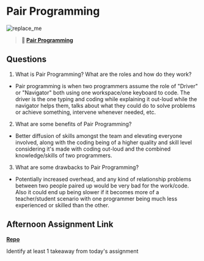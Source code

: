 # Pair Programming

![replace_me](https://codeworks.blob.core.windows.net/public/assets/img/illustrations/placeholder.svg)

> **📖 [Pair Programming](https://codeworksacademy.com/fs-student-guide/resources/wk7/01-Pair-Programming)**

## Questions

1. What is Pair Programming? What are the roles and how do they work?

- Pair programming is when two programmers assume the role of "Driver" or "Navigator" both using one workspace/one keyboard to code. The driver is the one typing and coding while explaining it out-loud while the navigator helps them, talks about what they could do to solve problems or achieve something, intervene whenever needed, etc.

2. What are some benefits of Pair Programming?

- Better diffusion of skills amongst the team and elevating everyone involved, along with the coding being of a higher quality and skill level considering it's made with coding out-loud and the combined knowledge/skills of two programmers.

3. What are some drawbacks to Pair Programming?

- Potentially increased overhead, and any kind of relationship problems between two people paired up would be very bad for the work/code. Also it could end up being slower if it becomes more of a teacher/student scenario with one programmer being much less experienced or skilled than the other.

## Afternoon Assignment Link

**[Repo](https://github.com/TheOneTrueRy/Tower)**

Identify at least 1 takeaway from today's assignment
